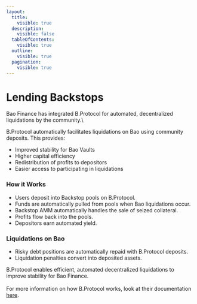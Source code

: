 ```yaml
---
layout:
  title:
    visible: true
  description:
    visible: false
  tableOfContents:
    visible: true
  outline:
    visible: true
  pagination:
    visible: true
---
```


# Lending Backstops

Bao Finance has integrated B.Protocol for automated, decentralized liquidations by the community.\


B.Protocol automatically facilitates liquidations on Bao using community deposits. This provides:

* Improved stability for Bao Vaults
* Higher capital efficiency
* Redistribution of profits to depositors
* Easier access to participating in liquidations

### How it Works

* Users deposit into Backstop pools on B.Protocol.
* Funds are automatically pulled from pools when Bao liquidations occur.
* Backstop AMM automatically handles the sale of seized collateral.
* Profits flow back into the pools.
* Depositors earn automated yield.

### Liquidations on Bao

* Risky debt positions are automatically repaid with B.Protocol deposits.
* Liquidation penalties convert into deposited assets.

B.Protocol enables efficient, automated decentralized liquidations to improve stability for Bao Finance.\
\
For more information on how B.Protocol works, look at their documentation [here](https://docs.bprotocol.org/).&#x20;
